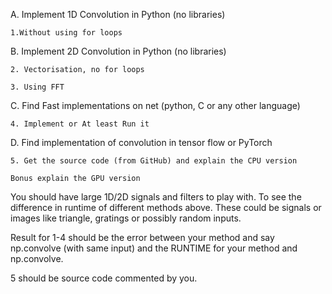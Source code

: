 A. Implement 1D Convolution in Python (no libraries)

    1.Without using for loops 

B. Implement 2D Convolution in Python (no libraries)

    2. Vectorisation, no for loops

    3. Using FFT 

C. Find Fast implementations on net (python, C or any other language) 

    4. Implement or At least Run it

D. Find implementation of convolution in tensor flow or PyTorch 

    5. Get the source code (from GitHub) and explain the CPU version

    Bonus explain the GPU version

You should have large 1D/2D signals and filters to play with. To see the difference in runtime of different methods above. These could be signals or images like triangle, gratings or possibly random inputs.

Result for 1-4 should be the error between your method and say np.convolve (with same input) and the RUNTIME for your method and np.convolve.

5 should be source code commented by you.